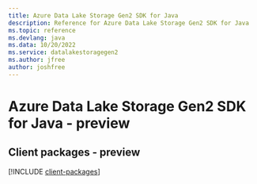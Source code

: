 ```yaml
---
title: Azure Data Lake Storage Gen2 SDK for Java
description: Reference for Azure Data Lake Storage Gen2 SDK for Java
ms.topic: reference
ms.devlang: java
ms.data: 10/20/2022
ms.service: datalakestoragegen2
ms.author: jfree
author: joshfree
---
```

# Azure Data Lake Storage Gen2 SDK for Java - preview

## Client packages - preview
[!INCLUDE [client-packages](data-lake-storage-gen2-client-index.md)]